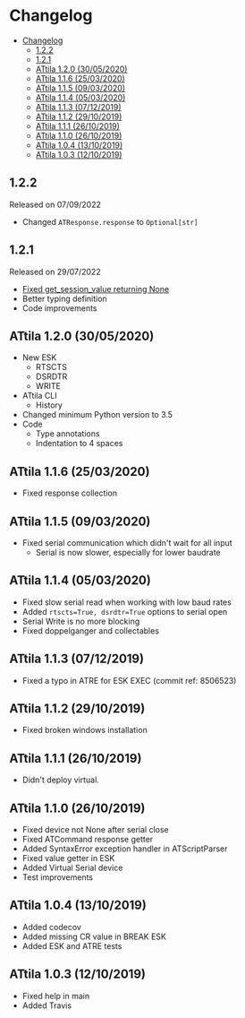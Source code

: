 # Changelog

- [Changelog](#changelog)
  - [1.2.2](#122)
  - [1.2.1](#121)
  - [ATtila 1.2.0 (30/05/2020)](#attila-120-30052020)
  - [ATtila 1.1.6 (25/03/2020)](#attila-116-25032020)
  - [ATtila 1.1.5 (09/03/2020)](#attila-115-09032020)
  - [ATtila 1.1.4 (05/03/2020)](#attila-114-05032020)
  - [ATtila 1.1.3 (07/12/2019)](#attila-113-07122019)
  - [ATtila 1.1.2 (29/10/2019)](#attila-112-29102019)
  - [ATtila 1.1.1 (26/10/2019)](#attila-111-26102019)
  - [ATtila 1.1.0 (26/10/2019)](#attila-110-26102019)
  - [ATtila 1.0.4 (13/10/2019)](#attila-104-13102019)
  - [ATtila 1.0.3 (12/10/2019)](#attila-103-12102019)

## 1.2.2

Released on 07/09/2022

- Changed `ATResponse.response` to `Optional[str]`

## 1.2.1

Released on 29/07/2022

- [Fixed get_session_value returning None](https://github.com/veeso/ATtila/pull/4)
- Better typing definition
- Code improvements

## ATtila 1.2.0 (30/05/2020)

- New ESK
  - RTSCTS
  - DSRDTR
  - WRITE
- ATtila CLI
  - History
- Changed minimum Python version to 3.5
- Code
  - Type annotations
  - Indentation to 4 spaces

## ATtila 1.1.6 (25/03/2020)

- Fixed response collection

## ATtila 1.1.5 (09/03/2020)

- Fixed serial communication which didn't wait for all input
  - Serial is now slower, especially for lower baudrate

## ATtila 1.1.4 (05/03/2020)

- Fixed slow serial read when working with low baud rates
- Added ```rtscts=True, dsrdtr=True``` options to serial open
- Serial Write is no more blocking
- Fixed doppelganger and collectables

## ATtila 1.1.3 (07/12/2019)

- Fixed a typo in ATRE for ESK EXEC (commit ref: 8506523)

## ATtila 1.1.2 (29/10/2019)

- Fixed broken windows installation

## ATtila 1.1.1 (26/10/2019)

- Didn't deploy virtual.

## ATtila 1.1.0 (26/10/2019)

- Fixed device not None after serial close
- Fixed ATCommand response getter
- Added SyntaxError exception handler in ATScriptParser
- Fixed value getter in ESK
- Added Virtual Serial device
- Test improvements

## ATtila 1.0.4 (13/10/2019)

- Added codecov
- Added missing CR value in BREAK ESK
- Added ESK and ATRE tests

## ATtila 1.0.3 (12/10/2019)

- Fixed help in main
- Added Travis
